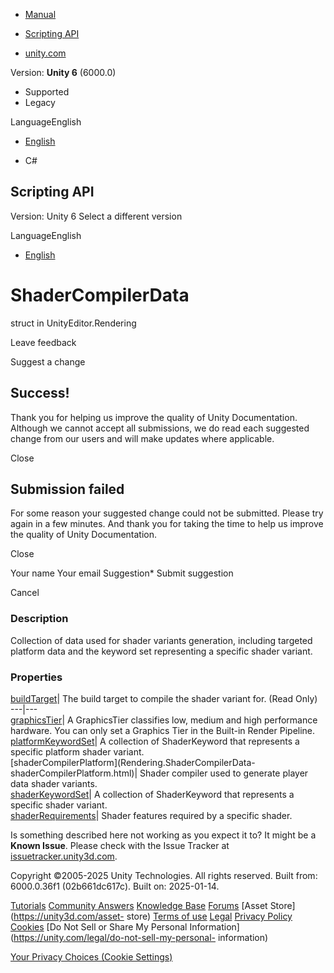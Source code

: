 [ ]()

  * [Manual](../Manual/index.html)
  * [Scripting API](../ScriptReference/index.html)

  * [unity.com](https://unity.com/)

Version: **Unity 6** (6000.0)

  * Supported
  * Legacy

LanguageEnglish

  * [English]()

  * C#

[ ](https://docs.unity3d.com)

## Scripting API

Version: Unity 6 Select a different version

LanguageEnglish

  * [English]()

# ShaderCompilerData

struct in UnityEditor.Rendering

Leave feedback

Suggest a change

## Success!

Thank you for helping us improve the quality of Unity Documentation. Although
we cannot accept all submissions, we do read each suggested change from our
users and will make updates where applicable.

Close

## Submission failed

For some reason your suggested change could not be submitted. Please <a>try
again</a> in a few minutes. And thank you for taking the time to help us
improve the quality of Unity Documentation.

Close

Your name Your email Suggestion* Submit suggestion

Cancel

[ ]()

### Description

Collection of data used for shader variants generation, including targeted
platform data and the keyword set representing a specific shader variant.

### Properties

[buildTarget](Rendering.ShaderCompilerData-buildTarget.html)| The build target
to compile the shader variant for. (Read Only)  
---|---  
[graphicsTier](Rendering.ShaderCompilerData-graphicsTier.html)| A GraphicsTier
classifies low, medium and high performance hardware. You can only set a
Graphics Tier in the Built-in Render Pipeline.  
[platformKeywordSet](Rendering.ShaderCompilerData-platformKeywordSet.html)| A
collection of ShaderKeyword that represents a specific platform shader
variant.  
[shaderCompilerPlatform](Rendering.ShaderCompilerData-
shaderCompilerPlatform.html)| Shader compiler used to generate player data
shader variants.  
[shaderKeywordSet](Rendering.ShaderCompilerData-shaderKeywordSet.html)| A
collection of ShaderKeyword that represents a specific shader variant.  
[shaderRequirements](Rendering.ShaderCompilerData-shaderRequirements.html)|
Shader features required by a specific shader.  
  
Is something described here not working as you expect it to? It might be a
**Known Issue**. Please check with the Issue Tracker at
[issuetracker.unity3d.com](https://issuetracker.unity3d.com).

Copyright ©2005-2025 Unity Technologies. All rights reserved. Built from:
6000.0.36f1 (02b661dc617c). Built on: 2025-01-14.

[Tutorials](https://unity3d.com/learn) [Community
Answers](https://answers.unity3d.com) [Knowledge
Base](https://support.unity3d.com/hc/en-us)
[Forums](https://forum.unity3d.com) [Asset Store](https://unity3d.com/asset-
store) [Terms of use](https://docs.unity3d.com/Manual/TermsOfUse.html)
[Legal](https://unity.com/legal) [Privacy
Policy](https://unity.com/legal/privacy-policy)
[Cookies](https://unity.com/legal/cookie-policy) [Do Not Sell or Share My
Personal Information](https://unity.com/legal/do-not-sell-my-personal-
information)

[Your Privacy Choices (Cookie Settings)](javascript:void\(0\);)

